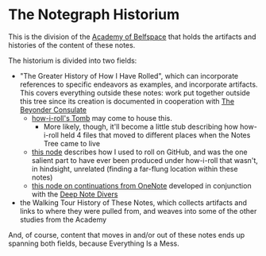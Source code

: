 # The Notegraph Historium

This is the division of the [Academy of Belfspace](a8c1b237-886b-4169-88ff-9e52bc1dbcf2.md) that holds the artifacts and histories of the content of these notes.

The historium is divided into two fields:

- "The Greater History of How I Have Rolled", which can incorporate references to specific endeavors as examples, and incorporate artifacts. This covers everything outside these notes: work put together outside this tree since its creation is documented in cooperation with [The Beyonder Consulate](e1c5817b-ece2-47c1-a2bc-2fe6f082abc7.md)
  - [how-i-roll's Tomb](bbeba5e6-b56a-4a1d-9547-8241311e7cf2.md) may come to house this.
    - More likely, though, it'll become a little stub describing how how-i-roll held 4 files that moved to different places when the Notes Tree came to live
  - [this node](9e243c1d-4c37-4b69-9da5-e6e949f962fd.md) describes how I used to roll on GitHub, and was the one salient part to have ever been produced under how-i-roll that wasn't, in hindsight, unrelated (finding a far-flung location within these notes)
  - [this node on continuations from OneNote](8730a487-7d29-48d9-a197-5c90bd83df82.md) developed in conjunction with the [Deep Note Divers](acea3fb8-4b0d-434e-aefd-3a75ced4f0a2.md)
- the Walking Tour History of These Notes, which collects artifacts and links to where they were pulled from, and weaves into some of the other studies from the Academy

And, of course, content that moves in and/or out of these notes ends up spanning both fields, because Everything Is a Mess.
